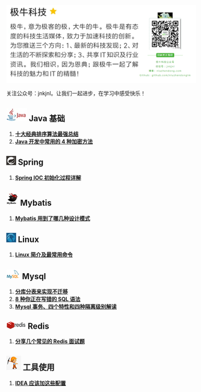 ![1569832933862](images/1569832933862.png)

关注公众号：jnkjnl。让我们一起进步，在学习中感受快乐！

## ![](images/java_logo.jpg) Java 基础

1. [**十大经典排序算法最强总结**](https://mp.weixin.qq.com/s?__biz=MzIzNDkwMTI3MQ==&mid=2247483790&idx=1&sn=df53657605e02dea480ab08928fc57c0&chksm=e8ee1bf6df9992e01718ab519520a46977ea52df63c739c298503321e3babac315e2d5bb0df7&token=1716705143&lang=zh_CN#rd)
2. **[Java 开发中常用的 4 种加密方法](https://mp.weixin.qq.com/s?__biz=MzIzNDkwMTI3MQ==&mid=2247483827&idx=1&sn=1996c2f593783e808817babee2a7e822&chksm=e8ee1bcbdf9992dd45ec12b697634326271615beef50700db5eb5e46d91aa731b14ada4e2e75&token=408633767&lang=zh_CN#rd)**



## ![1569833137315](images/1569833137315.png) Spring

1. [**Spring IOC 初始化过程详解**](https://mp.weixin.qq.com/s?__biz=MzIzNDkwMTI3MQ==&mid=2247483767&idx=1&sn=9aec0d7aef4a88a1d6e8cdeddfcc35dd&chksm=e8ee1b0fdf9992194c54952a6104b39b1292982ad40943cca5bf82d6c8f762269ccd8334199f&token=1128304733&lang=zh_CN#rd)





## ![](images/mybatis_logo.jpg)Mybatis

1. **[Mybatis 用到了哪几种设计模式](https://mp.weixin.qq.com/s?__biz=MzIzNDkwMTI3MQ==&mid=2247483816&idx=1&sn=ceb234e24d1d779dfab599d3565aa2da&chksm=e8ee1bd0df9992c6554b9cd39007160261fcf9ee6bd00a0c9fd06d7ea6f224b261569858b9cb&token=332542580&lang=zh_CN#rd)**





## ![linux_logo](images/linux_logo.png) Linux

1. **[Linux 简介及最常用命令](https://mp.weixin.qq.com/s?__biz=MzIzNDkwMTI3MQ==&mid=2247483754&idx=1&sn=73f2ddbba47f2653cd777e9db1d9e187&chksm=e8ee1b12df999204f285c3a81579d6edee51ad725ab606f9cbaa9c1a8aea0f60d0e561d24509&token=1128304733&lang=zh_CN#rd)**





## ![mysql_logo](images/mysql_logo.png) Mysql

1. **[分库分表来实现不迁移](https://mp.weixin.qq.com/s?__biz=MzIzNDkwMTI3MQ==&mid=2247483763&idx=1&sn=9ec842f1c5578069cbc28a4d6b09bb3a&chksm=e8ee1b0bdf99921d1b21b2b91cbfd0702f5c1c34bdce498be6bda8c6da9ecd1bf89272c482fb&token=1128304733&lang=zh_CN#rd)**
2. **[8 种你正在写错的 SQL 语法](https://mp.weixin.qq.com/s?__biz=MzIzNDkwMTI3MQ==&mid=2247483822&idx=1&sn=ff15d9bc36a3bfa08011f535952aaa81&chksm=e8ee1bd6df9992c0556037001f8b30f1268856ee9631ba40e81efe670a2a25787cfab47496dd&token=594738703&lang=zh_CN#rd)**
3. **[Mysql 事务、四个特性和四种隔离级别解读](https://mp.weixin.qq.com/s?__biz=MzIzNDkwMTI3MQ==&mid=2247483837&idx=1&sn=18ac1c1d704bef13e04b5995c930c676&chksm=e8ee1bc5df9992d3348444936154ce5dbbe8db80762282a330fa30728753161ca2d676b17474&token=408633767&lang=zh_CN#rd)**



## ![redis_logo](images/redis_logo.png) Redis

1. **[分享几个常见的 Redis 面试题](https://mp.weixin.qq.com/s?__biz=MzIzNDkwMTI3MQ==&mid=2247483771&idx=1&sn=71cc23d998d8d15d245fd847c1446942&chksm=e8ee1b03df999215d920c00f278d467b932fd55b01b965f95acca02bf63d9355dde5c55dcf27&token=1128304733&lang=zh_CN#rd)**



## ![](images/tools_logo.png) 工具使用

1. **[IDEA 应该加这些配置](https://mp.weixin.qq.com/s?__biz=MzIzNDkwMTI3MQ==&mid=2247483780&idx=1&sn=7c41b82b709a2fd7f1ac6200e0935a09&chksm=e8ee1bfcdf9992eaffdba0477ce59ca39805c249ea01f2527473f92de52df3f56001da64e153&token=240401638&lang=zh_CN#rd)**

